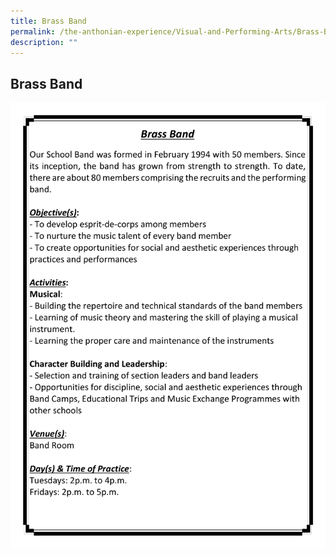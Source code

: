 ```yaml
---
title: Brass Band
permalink: /the-anthonian-experience/Visual-and-Performing-Arts/Brass-Band/
description: ""
---
```

## Brass Band

![Brass Band](/images/Brass%20Band.png)